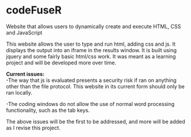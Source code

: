 # codeFuseR
Website that allows users to dynamically create and execute HTML, CSS and JavaScript

This website allows the user to type and run html, adding css and js. It displays the output into an iframe in the 
results window. It is built using jquery and some fairly basic html/css work. It was meant as a learning project and
will be developed more over time. 


<b>Current issues:</b> <br />
-The way that js is evaluated presents a security risk if ran on anything other than the file protocol. This website
in its current form should only be ran locally.

-The coding windows do not allow the use of normal word processing functionality, such as the tab keys.

The above issues will be the first to be addressed, and more will be added as I revise this project.
